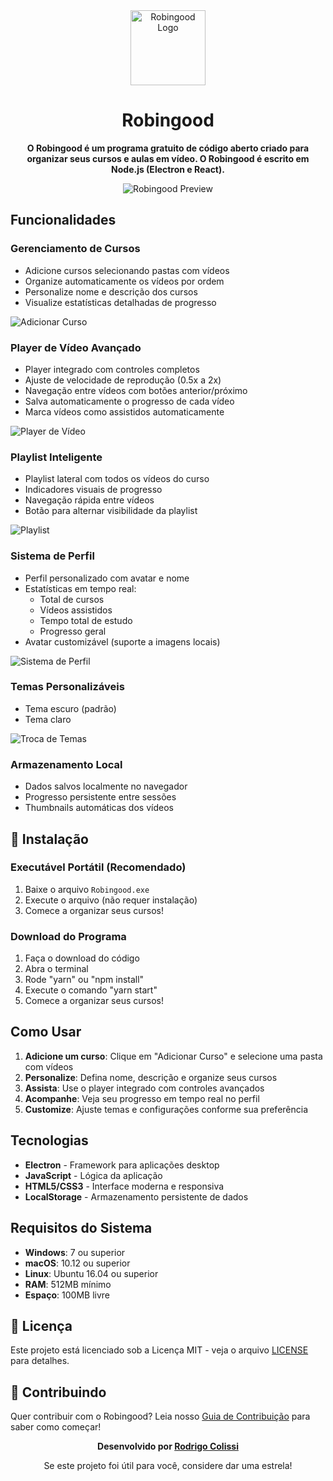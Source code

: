 <div align="center">
  <img src="assets/robingood.logo.png" alt="Robingood Logo" width="120" height="120">
  
  # Robingood
  
  **O Robingood é um programa gratuito de código aberto criado para organizar seus cursos e aulas em vídeo. O Robingood é escrito em Node.js (Electron e React).**
  
  ![Robingood Preview](assets/app-preview.png)
  
</div>

## **Funcionalidades**

### **Gerenciamento de Cursos**
- Adicione cursos selecionando pastas com vídeos
- Organize automaticamente os vídeos por ordem
- Personalize nome e descrição dos cursos
- Visualize estatísticas detalhadas de progresso

![Adicionar Curso](assets/gifs/add-course.gif)

### **Player de Vídeo Avançado**
- Player integrado com controles completos
- Ajuste de velocidade de reprodução (0.5x a 2x)
- Navegação entre vídeos com botões anterior/próximo
- Salva automaticamente o progresso de cada vídeo
- Marca vídeos como assistidos automaticamente

![Player de Vídeo](assets/gifs/video-player.gif)

### **Playlist Inteligente**
- Playlist lateral com todos os vídeos do curso
- Indicadores visuais de progresso
- Navegação rápida entre vídeos
- Botão para alternar visibilidade da playlist

![Playlist](assets/gifs/playlist.gif)

### **Sistema de Perfil**
- Perfil personalizado com avatar e nome
- Estatísticas em tempo real:
  - Total de cursos
  - Vídeos assistidos
  - Tempo total de estudo
  - Progresso geral
- Avatar customizável (suporte a imagens locais)

![Sistema de Perfil](assets/gifs/profile-system.gif)

### **Temas Personalizáveis**
- Tema escuro (padrão)
- Tema claro

![Troca de Temas](assets/gifs/theme-toggle.gif)

### **Armazenamento Local**
- Dados salvos localmente no navegador
- Progresso persistente entre sessões
- Thumbnails automáticas dos vídeos

## 🚀 **Instalação**

### Executável Portátil (Recomendado)
1. Baixe o arquivo `Robingood.exe`
2. Execute o arquivo (não requer instalação)
3. Comece a organizar seus cursos!

### Download do Programa
1. Faça o download do código
2. Abra o terminal
3. Rode "yarn" ou "npm install"
4. Execute o comando "yarn start"
5. Comece a organizar seus cursos!

## **Como Usar**

1. **Adicione um curso**: Clique em "Adicionar Curso" e selecione uma pasta com vídeos
2. **Personalize**: Defina nome, descrição e organize seus cursos
3. **Assista**: Use o player integrado com controles avançados
4. **Acompanhe**: Veja seu progresso em tempo real no perfil
5. **Customize**: Ajuste temas e configurações conforme sua preferência

## **Tecnologias**

- **Electron** - Framework para aplicações desktop
- **JavaScript** - Lógica da aplicação
- **HTML5/CSS3** - Interface moderna e responsiva
- **LocalStorage** - Armazenamento persistente de dados

## **Requisitos do Sistema**

- **Windows**: 7 ou superior
- **macOS**: 10.12 ou superior  
- **Linux**: Ubuntu 16.04 ou superior
- **RAM**: 512MB mínimo
- **Espaço**: 100MB livre

## 📄 **Licença**

Este projeto está licenciado sob a Licença MIT - veja o arquivo [LICENSE](LICENSE) para detalhes.

## 🤝 **Contribuindo**

Quer contribuir com o Robingood? Leia nosso [Guia de Contribuição](CONTRIBUTING.md) para saber como começar!

<div align="center">
  
  **Desenvolvido por [Rodrigo Colissi](https://github.com/rodrigocolissi)**
  
  Se este projeto foi útil para você, considere dar uma estrela!
  
</div>